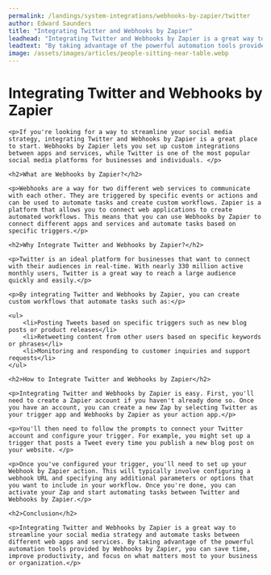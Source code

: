 ```yaml
---
permalink: /landings/system-integrations/webhooks-by-zapier/twitter
author: Edward Saunders
title: "Integrating Twitter and Webhooks by Zapier"
leadhead: "Integrating Twitter and Webhooks by Zapier is a great way to streamline your social media strategy and automate tasks between different web apps and services"
leadtext: "By taking advantage of the powerful automation tools provided by Webhooks by Zapier, you can save time, improve productivity, and focus on what matters most to your business or organization."
image: /assets/images/articles/people-sitting-near-table.webp
---
```

<div class="arttext">
	<h1>Integrating Twitter and Webhooks by Zapier</h1>

	<p>If you're looking for a way to streamline your social media strategy, integrating Twitter and Webhooks by Zapier is a great place to start. Webhooks by Zapier lets you set up custom integrations between apps and services, while Twitter is one of the most popular social media platforms for businesses and individuals. </p>

	<h2>What are Webhooks by Zapier?</h2>

	<p>Webhooks are a way for two different web services to communicate with each other. They are triggered by specific events or actions and can be used to automate tasks and create custom workflows. Zapier is a platform that allows you to connect web applications to create automated workflows. This means that you can use Webhooks by Zapier to connect different apps and services and automate tasks based on specific triggers.</p>

	<h2>Why Integrate Twitter and Webhooks by Zapier?</h2>

	<p>Twitter is an ideal platform for businesses that want to connect with their audiences in real-time. With nearly 330 million active monthly users, Twitter is a great way to reach a large audience quickly and easily.</p>

	<p>By integrating Twitter and Webhooks by Zapier, you can create custom workflows that automate tasks such as:</p>

	<ul>
		<li>Posting Tweets based on specific triggers such as new blog posts or product releases</li>
		<li>Retweeting content from other users based on specific keywords or phrases</li>
		<li>Monitoring and responding to customer inquiries and support requests</li>
	</ul>

	<h2>How to Integrate Twitter and Webhooks by Zapier</h2>

	<p>Integrating Twitter and Webhooks by Zapier is easy. First, you'll need to create a Zapier account if you haven't already done so. Once you have an account, you can create a new Zap by selecting Twitter as your trigger app and Webhooks by Zapier as your action app.</p>

	<p>You'll then need to follow the prompts to connect your Twitter account and configure your trigger. For example, you might set up a trigger that posts a Tweet every time you publish a new blog post on your website. </p>

	<p>Once you've configured your trigger, you'll need to set up your Webhook by Zapier action. This will typically involve configuring a webhook URL and specifying any additional parameters or options that you want to include in your workflow. Once you're done, you can activate your Zap and start automating tasks between Twitter and Webhooks by Zapier.</p>

	<h2>Conclusion</h2>

	<p>Integrating Twitter and Webhooks by Zapier is a great way to streamline your social media strategy and automate tasks between different web apps and services. By taking advantage of the powerful automation tools provided by Webhooks by Zapier, you can save time, improve productivity, and focus on what matters most to your business or organization.</p>

</div>